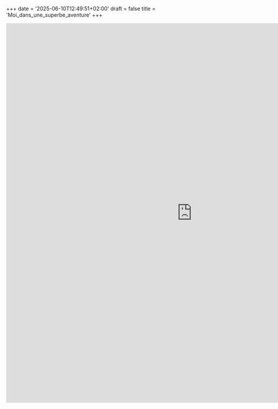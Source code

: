 +++
date = '2025-06-10T12:49:51+02:00'
draft = false
title = 'Moi_dans_une_superbe_aventure'
+++
<iframe frameborder="0" src="https://itch.io/embed-upload/2069163?color=333333" allowfullscreen="" width="1000" height="1020"><a href="https://kanatos.itch.io/moidansunesuperbeaventure">Play Moi dans une superbe aventure on itch.io</a></iframe>

